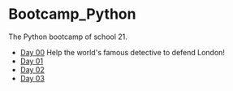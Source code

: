 # Bootcamp_Python
The Python bootcamp of school 21.

- [Day 00](day00/) Help the world's famous detective to defend London!
- [Day 01](day01/)
- [Day 02](day02/)
- [Day 03](day03/)

